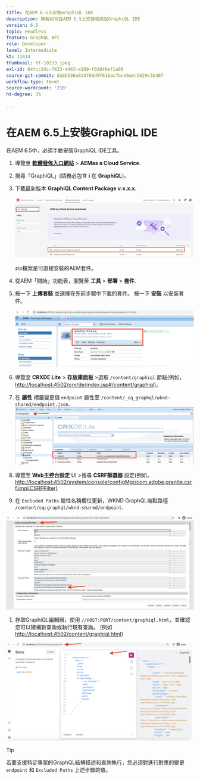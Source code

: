 ```yaml
---
title: 在AEM 6.5上安裝GraphiQL IDE
description: 瞭解如何在AEM 6.5上安裝和設定GraphiQL IDE
version: 6.5
topic: Headless
feature: GraphQL API
role: Developer
level: Intermediate
kt: 11614
thumbnail: KT-10253.jpeg
exl-id: 04fcc24c-7433-4443-a109-f01840ef1a89
source-git-commit: da0b536e824f68d97618ac7bce9aec5829c3b48f
workflow-type: tm+mt
source-wordcount: '210'
ht-degree: 3%

---
```


# 在AEM 6.5上安裝GraphiQL IDE

在AEM 6.5中，必須手動安裝GraphiQL IDE工具。

1. 導覽至 **[軟體發佈入口網站](https://experience.adobe.com/#/downloads/content/software-distribution/en/aemcloud.html)** > **AEMas a Cloud Service**.
1. 搜尋「GraphiQL」(請務必包含 **i** 在 **GraphiQL**)。
1. 下載最新版本 **GraphiQL Content Package v.x.x.x**.

   ![下載GraphiQL套件](assets/graphiql/software-distribution.png)

   zip檔案是可直接安裝的AEM套件。

1. 從AEM「開始」功能表，瀏覽至 **工具** > **部署** > **套件**.
1. 按一下 **上傳套裝** 並選擇在先前步驟中下載的套件。 按一下 **安裝** 以安裝套件。

   ![安裝GraphiQL套件](assets/graphiql/install-graphiql-package.png)

1. 導覽至 **CRXDE Lite** > **存放庫面板** >選取 `/content/graphiql` 節點(例如， <http://localhost:4502/crx/de/index.jsp#/content/graphiql>)。
1. 在 **屬性** 標籤變更值 `endpoint` 屬性至 `/content/_cq_graphql/wknd-shared/endpoint.json`.
   ![端點屬性值變更](assets/graphiql/endpoint-prop-value-change.png)

1. 導覽至 **Web主控台設定** UI >搜尋 **CSRF篩選器** 設定(例如，<http://localhost:4502/system/console/configMgr/com.adobe.granite.csrf.impl.CSRFFilter)>
1. 在 `Excluded Paths` 屬性名稱欄位更新，WKND GraphQL端點路徑 `/content/cq:graphql/wknd-shared/endpoint`.

![排除路徑屬性值變更](assets/graphiql/exclude-paths-value-change.png)

1. 存取GraphiQL編輯器，使用 `//HOST:PORT/content/graphiql.html`，並確認您可以建構新查詢或執行現有查詢。 (例如 <http://localhost:4502/content/graphiql.html>)

![GraphiQL編輯器](assets/graphiql/graphiql-editor.png)

>[!TIP]
>
>若要支援特定專案的GraphQL結構描述和查詢執行，您必須對進行對應的變更 `endpoint` 和 `Excluded Paths` 上述步驟的值。
